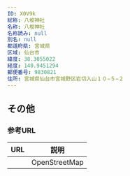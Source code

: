 ```yaml
---
ID: X0V9k
総称: 八坂神社
名称: 八坂神社
名称読み: null
別名: null
都道府県: 宮城県
区域: 仙台市
緯度: 38.3055022
経度: 140.9451294
郵便番号: 9830821
住所: 宮城県仙台市宮城野区岩切入山１０−５−２
---
```


## その他

### 参考URL

| URL | 説明          |
| --- | ------------- |
|     | OpenStreetMap |
